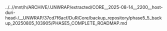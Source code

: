 ../..//mnt/h/ARCHIVE/.UNWRAP/extracted/CORE__2025-08-14__2200__host-duri-head-/__UNWRAP/37cd7f6acf/DuRiCore/backup_repository/phase5_5_backup_20250805_103905/PHASE5_COMPLETE_ROADMAP.md